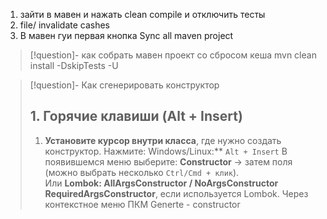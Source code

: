 1. зайти в мавен и нажать clean compile и отключить тесты 
2. file/ invalidate cashes
3. В мавен гуи первая кнопка Sync all maven project

>[!question]- как собрать мавен проект со сбросом кеша
>mvn clean install -DskipTests -U 

>[!question]- Как сгенерировать конструктор
> ## **1. Горячие клавиши (Alt + Insert)**
> 1. **Установите курсор внутри класса**, где нужно создать конструктор.
>Нажмите: Windows/Linux:** `Alt + Insert` В появившемся меню выберите: **Constructor** → затем
>поля (можно выбрать несколько `Ctrl/Cmd + клик`).  
>Или **Lombok: AllArgsConstructor / NoArgsConstructor RequiredArgsConstructor**, если используется Lombok. 
>Через контекстное меню ПКМ Generte - constructor


